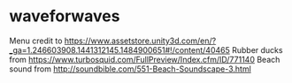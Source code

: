 # waveforwaves

Menu credit to https://www.assetstore.unity3d.com/en/?_ga=1.246603908.1441312145.1484900651#!/content/40465
Rubber ducks from https://www.turbosquid.com/FullPreview/Index.cfm/ID/771140
Beach sound from http://soundbible.com/551-Beach-Soundscape-3.html